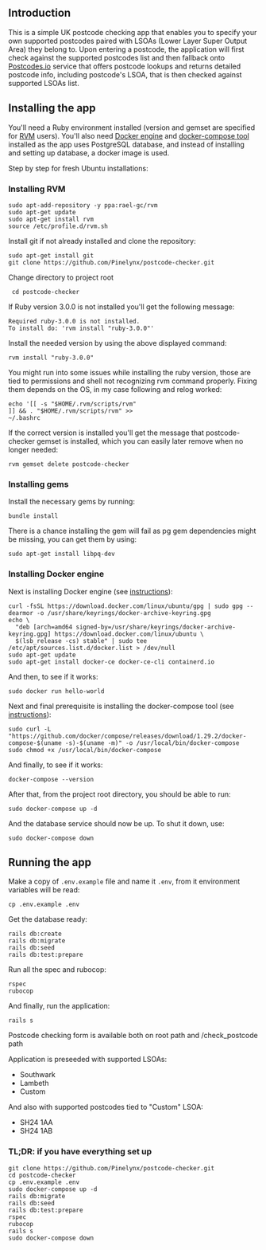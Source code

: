 <h2>Introduction</h2>
This is a simple UK postcode checking app that enables you to specify your own supported postcodes paired
with LSOAs (Lower Layer Super Output Area) they belong to. Upon entering a postcode, the application will
first check against the supported postcodes list and then fallback onto
<a href="http://postcodes.io/">Postcodes.io</a> service that offers postcode lookups and returns detailed
postcode info, including postcode's LSOA, that is then checked against supported LSOAs list.

<h2>Installing the app</h2>
You'll need a Ruby environment installed (version and gemset are specified for
<a href="https://rvm.io/">RVM</a> users). You'll also need
<a href="https://docs.docker.com/engine/install/ubuntu/">Docker engine</a> and
<a href="https://docs.docker.com/compose/install/">docker-compose tool</a> installed
as the app uses PostgreSQL database, and instead of installing and setting up database, a docker image
is used.

Step by step for fresh Ubuntu installations:

<h3>Installing RVM</h3>
<pre><code>sudo apt-add-repository -y ppa:rael-gc/rvm
sudo apt-get update
sudo apt-get install rvm
source /etc/profile.d/rvm.sh</code></pre>

Install git if not already installed and clone the repository:

<pre><code>sudo apt-get install git
git clone https://github.com/Pinelynx/postcode-checker.git</code></pre>

Change directory to project root

<code> cd postcode-checker</code>

If Ruby version 3.0.0 is not installed you'll get the following message:
<pre><code>Required ruby-3.0.0 is not installed.
To install do: 'rvm install "ruby-3.0.0"'</code></pre>

Install the needed version by using the above displayed command:

<code>rvm install "ruby-3.0.0"</code>

You might run into some issues while installing the ruby version, those are tied to permissions and shell not
recognizing rvm command properly. Fixing them depends on the OS, in my case following and relog worked:

<code>echo '[[ -s "$HOME/.rvm/scripts/rvm" ]] && . "$HOME/.rvm/scripts/rvm" >> ~/.bashrc</code>

If the correct version is installed you'll get the message that postcode-checker gemset is installed, which
you can easily later remove when no longer needed:

<code>rvm gemset delete postcode-checker</code>

<h3>Installing gems</h3>

Install the necessary gems by running:

<code>bundle install</code>

There is a chance installing the gem will fail as pg gem dependencies might be missing, you can get them
by using:

<code>sudo apt-get install libpq-dev</code>

<h3>Installing Docker engine</h3>

Next is installing Docker engine (see <a href="https://docs.docker.com/engine/install/ubuntu/">instructions</a>):
<pre><code>curl -fsSL https://download.docker.com/linux/ubuntu/gpg | sudo gpg --dearmor -o /usr/share/keyrings/docker-archive-keyring.gpg
echo \
  "deb [arch=amd64 signed-by=/usr/share/keyrings/docker-archive-keyring.gpg] https://download.docker.com/linux/ubuntu \
  $(lsb_release -cs) stable" | sudo tee /etc/apt/sources.list.d/docker.list > /dev/null
sudo apt-get update
sudo apt-get install docker-ce docker-ce-cli containerd.io
</code></pre>

And then, to see if it works:

<code>sudo docker run hello-world</code>

Next and final prerequisite is installing the docker-compose tool
(see <a href="https://docs.docker.com/compose/install/">instructions</a>):
<pre><code>sudo curl -L "https://github.com/docker/compose/releases/download/1.29.2/docker-compose-$(uname -s)-$(uname -m)" -o /usr/local/bin/docker-compose
sudo chmod +x /usr/local/bin/docker-compose</code></pre>

And finally, to see if it works:

<code>docker-compose --version</code>

After that, from the project root directory, you should be able to run:

<code>sudo docker-compose up -d</code>

And the database service should now be up. To shut it down, use:

<code>sudo docker-compose down</code>

<h2>Running the app</h2>
Make a copy of <code>.env.example</code> file and name it <code>.env</code>,
from it environment variables will be read:

<code>cp .env.example .env</code>

Get the database ready:
<pre><code>rails db:create
rails db:migrate
rails db:seed
rails db:test:prepare
</code></pre>

Run all the spec and rubocop:
<pre><code>rspec
rubocop
</code></pre>

And finally, run the application:

<code>rails s</code>

Postcode checking form is available both on root path and /check_postcode path

Application is preseeded with supported LSOAs:
- Southwark
- Lambeth
- Custom

And also with supported postcodes tied to "Custom" LSOA:
- SH24 1AA
- SH24 1AB

<h3>TL;DR: if you have everything set up</h3>

<pre><code>git clone https://github.com/Pinelynx/postcode-checker.git
cd postcode-checker
cp .env.example .env
sudo docker-compose up -d
rails db:migrate
rails db:seed
rails db:test:prepare
rspec
rubocop
rails s
sudo docker-compose down</code></pre>